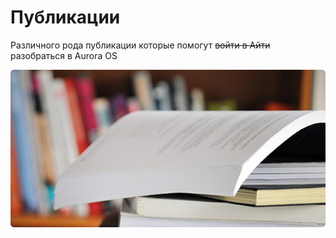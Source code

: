 Публикации
===================

Различного рода публикации которые помогут <s>войти в Айти</s> разобраться в Aurora OS

![picture](../assets/images/common/publications.png)